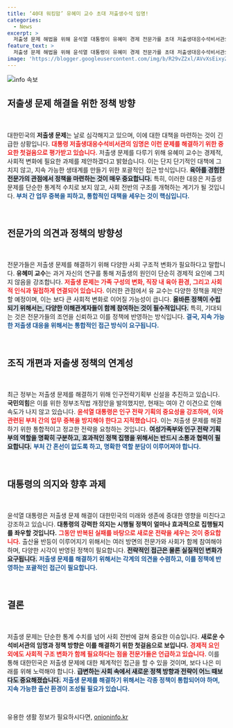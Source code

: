 ```yaml
---
title: ‘40대 워킹맘’ 유혜미 교수 초대 저출생수석 임명!
categories:
  - News
excerpt: >
  저출생 문제 해법을 위해 윤석열 대통령이 유혜미 경제 전문가를 초대 저출생대응수석비서관으로 임명했다. 그녀는 구조적 변화를 요구하며, 육아 경험을 바탕으로 저출생 문제에 도전장을 내민다!
feature_text: >
  저출생 문제 해법을 위해 윤석열 대통령이 유혜미 경제 전문가를 초대 저출생대응수석비서관으로 임명했다. 그녀는 구조적 변화를 요구하며, 육아 경험을 바탕으로 저출생 문제에 도전장을 내민다!
image: 'https://blogger.googleusercontent.com/img/b/R29vZ2xl/AVvXsEixyZcFfHzMRdzZMjFBmAUKJYCLCGyLL1o632UiGVXcaFdKo_bkvkuCioo0uUKlGfBVcT3P84aROyZIXSBEx3Aw5nCQ3pTgDom1WDC4m8eifvWiAmWEEVb4x6G_l8C0QH225ldMjyaFvpxGEBGNO37VmDTDMHGhJPq73UglMfDca1-0aw/s1600/blogspot.png'
---
```


<p><img src="https://blogger.googleusercontent.com/img/b/R29vZ2xl/AVvXsEixyZcFfHzMRdzZMjFBmAUKJYCLCGyLL1o632UiGVXcaFdKo_bkvkuCioo0uUKlGfBVcT3P84aROyZIXSBEx3Aw5nCQ3pTgDom1WDC4m8eifvWiAmWEEVb4x6G_l8C0QH225ldMjyaFvpxGEBGNO37VmDTDMHGhJPq73UglMfDca1-0aw/s1600/blogspot.png" alt="info 속보" /></p>

<h2 data-ke-size="size26">저출생 문제 해결을 위한 정책 방향</h2>

<p data-ke-size="size16">&nbsp;</p>

<p>대한민국의 <b>저출생 문제</b>는 날로 심각해지고 있으며, 이에 대한 대책을 마련하는 것이 긴급한 상황입니다. <b><span style="color: #ee2323;">대통령 저출생대응수석비서관의 임명은 이런 문제를 해결하기 위한 중요한 첫걸음으로 평가받고 있습니다.</span></b> 저출생 문제를 다루기 위해 유혜미 교수는 경제적, 사회적 변화에 필요한 과제를 제안하겠다고 밝혔습니다. 이는 단지 단기적인 대책에 그치지 않고, 지속 가능한 생태계를 만들기 위한 포괄적인 접근 방식입니다. <b><span style="background-color: #21538527;">육아를 경험한 전문가의 관점에서 정책을 마련하는 것이 매우 중요합니다.</span></b> 특히, 이러한 대응은 저출생 문제를 단순한 통계적 수치로 보지 않고, 사회 전반의 구조를 개혁하는 계기가 될 것입니다. <b><span style="color: #1a5490;">부처 간 업무 중복을 피하고, 통합적인 대책을 세우는 것이 핵심입니다.</span></b></p>

<p data-ke-size="size16">&nbsp;</p>

<h2 data-ke-size="size26">전문가의 의견과 정책의 방향성</h2>

<p data-ke-size="size16">&nbsp;</p>

<p>전문가들은 저출생 문제를 해결하기 위해 다양한 사회 구조적 변화가 필요하다고 말합니다. <b>유혜미 교수</b>는 과거 자신의 연구를 통해 저출생의 원인이 단순히 경제적 요인에 그치지 않음을 강조합니다. <b><span style="color: #ee2323;">저출생 문제는 가족 구성의 변화, 직장 내 육아 환경, 그리고 사회적 인식과 밀접하게 연결되어 있습니다.</span></b> 이러한 관점에서 유 교수는 다양한 정책을 제안할 예정이며, 이는 보다 큰 사회적 변화로 이어질 가능성이 큽니다. <b><span style="background-color: #21538527;">올바른 정책이 수립되기 위해서는, 다양한 이해관계자들이 함께 참여하는 것이 필수적입니다.</span></b> 특히, 기대되는 것은 전문가들의 조언을 신뢰하고 이를 정책에 반영하는 방식입니다. <b><span style="color: #1a5490;">결국, 지속 가능한 저출생 대응을 위해서는 통합적인 접근 방식이 요구됩니다.</span></b></p>

<p data-ke-size="size16">&nbsp;</p>

<h2 data-ke-size="size26">조직 개편과 저출생 정책의 연계성</h2>

<p data-ke-size="size16">&nbsp;</p>

<p>최근 정부는 저출생 문제를 해결하기 위해 인구전략기획부 신설을 추진하고 있습니다. <b>국민의힘</b>은 이를 위한 정부조직법 개정안을 발의했지만, 현재는 여야 간 이견으로 인해 속도가 나지 않고 있습니다. <b><span style="color: #ee2323;">윤석열 대통령은 인구 전략 기획의 중요성을 강조하며, 이와 관련된 부처 간의 업무 중복을 방지해야 한다고 지적했습니다.</span></b> 이는 저출생 문제를 해결하기 위한 통합적이고 정교한 전략을 요청하는 것입니다. <b><span style="background-color: #21538527;">여성가족부와 인구 전략 기획부의 역할을 명확히 구분하고, 효과적인 정책 집행을 위해서는 반드시 소통과 협력이 필요합니다.</span></b> <b><span style="color: #1a5490;">부처 간 혼선이 없도록 하고, 명확한 역할 분담이 이루어져야 합니다.</span></b></p>

<p data-ke-size="size16">&nbsp;</p>

<h2 data-ke-size="size26">대통령의 의지와 향후 과제</h2>

<p data-ke-size="size16">&nbsp;</p>

<p>윤석열 대통령은 저출생 문제 해결이 대한민국의 미래와 생존에 중대한 영향을 미친다고 강조하고 있습니다. <b>대통령의 강력한 의지는 시행될 정책이 얼마나 효과적으로 집행될지를 좌우할 것입니다.</b> <b><span style="color: #ee2323;">그동안 반복된 실패를 바탕으로 새로운 전략을 세우는 것이 중요합니다.</span></b> 출산율 반등이 이루어지기 위해서는 여러 방면의 전문가와 사회가 함께 참여해야 하며, 다양한 시각이 반영된 정책이 필요합니다. <b><span style="background-color: #21538527;">전략적인 접근은 물론 실질적인 변화가 요구됩니다.</span></b> <b><span style="color: #1a5490;">저출생 문제를 해결하기 위해서는 각계의 의견을 수렴하고, 이를 정책에 반영하는 포괄적인 접근이 필요합니다.</span></b></p>

<p data-ke-size="size16">&nbsp;</p>

<h2 data-ke-size="size26">결론</h2>

<p data-ke-size="size16">&nbsp;</p>

<p>저출생 문제는 단순한 통계 수치를 넘어 사회 전반에 걸쳐 중요한 이슈입니다. <b>새로운 수석비서관의 임명과 정책 방향은 이를 해결하기 위한 첫걸음으로 보입니다.</b> <b><span style="color: #ee2323;">경제적 요인 외에도 사회적 구조 변화가 함께 필요하다는 점을 전문가들은 언급하고 있습니다.</span></b> 이를 통해 대한민국은 저출생 문제에 대한 체계적인 접근을 할 수 있을 것이며, 보다 나은 미래를 위해 노력해야 합니다. <b><span style="background-color: #21538527;">급변하는 사회 속에서 새로운 정책 방향과 전략이 어느 때보다도 중요해졌습니다.</span></b> <b><span style="color: #1a5490;">저출생 문제를 해결하기 위해서는 각종 정책이 통합되어야 하며, 지속 가능한 출산 환경이 조성될 필요가 있습니다.</span></b></p>

<p data-ke-size="size16">&nbsp;</p>
유용한 생활 정보가 필요하시다면, <a href="https://onioninfo.kr" rel="dofollow">onioninfo.kr</a>


